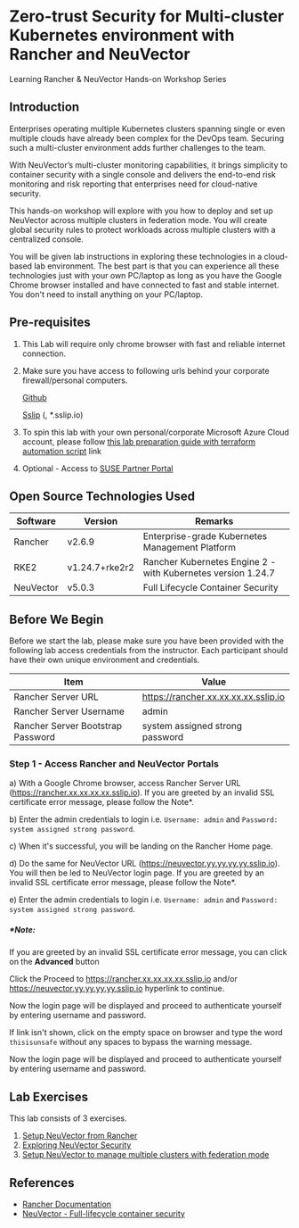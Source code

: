 # Zero-trust Security for Multi-cluster Kubernetes environment with Rancher and NeuVector


Learning Rancher & NeuVector Hands-on Workshop Series

## Introduction

Enterprises operating multiple Kubernetes clusters spanning single or even multiple clouds have already been complex for the DevOps team. Securing such a multi-cluster environment adds further challenges to the team. 

With NeuVector’s multi-cluster monitoring capabilities, it brings simplicity to container security with a single console and delivers the end-to-end risk monitoring and risk reporting that enterprises need for cloud-native security.

 This hands-on workshop will explore with you how to deploy and set up NeuVector across multiple clusters in federation mode. You will create global security rules to protect workloads across multiple clusters with a centralized console.

You will be given lab instructions in exploring these technologies in a cloud-based lab environment. The best part is that you can experience all these technologies just with your own PC/laptop as long as you have the Google Chrome browser installed and have connected to fast and stable internet. You don't need to install anything on your PC/laptop.


## Pre-requisites

1. This Lab will require only chrome browser with fast and reliable internet connection. 

2. Make sure you have access to following urls behind your corporate firewall/personal computers. 

   [Github](https://github.com/) 

   [Sslip](https://sslip.io) (, *.sslip.io)

4. To spin this lab with your own personal/corporate Microsoft Azure Cloud account, please follow [this lab preparation guide with terraform automation script](https://github.com/dsohk/workshops/tree/main/scenarios/azure/rancher-with-n-rke2-clusters)  link

5. Optional - Access to [SUSE Partner Portal](https://myaccount.suse.com/)



## Open Source Technologies Used

| Software  | Version         | Remarks                                                      |
| --------  | --------------- | ------------------------------------------------------------ |
| Rancher   | v2.6.9           | Enterprise-grade Kubernetes Management Platform              |
| RKE2      | v1.24.7+rke2r2            | Rancher Kubernetes Engine 2 - with Kubernetes version 1.24.7 |
| NeuVector | v5.0.3            | Full Lifecycle Container Security |



## Before We Begin

Before we start the lab, please make sure you have been provided with the following lab access credentials from the instructor. Each participant should have their own unique environment and credentials.

| Item                              | Value                                                      |
| --------------------------------- | ---------------------------------------------------------- |
| Rancher Server URL                | https://rancher.xx.xx.xx.xx.sslip.io                       |
| Rancher Server Username           | admin                                                      |
| Rancher Server Bootstrap Password | system assigned strong password                            |




### Step 1 - Access Rancher and NeuVector Portals

a) With a Google Chrome browser, access Rancher Server URL (https://rancher.xx.xx.xx.xx.sslip.io). If you are greeted by an invalid SSL certificate error message, please follow the Note*.

b) Enter the admin credentials to login i.e. `Username: admin`  and `Password: system assigned strong password`. 

c) When it's successful, you will be landing on the Rancher Home page. 

d) Do the same for NeuVector URL (https://neuvector.yy.yy.yy.yy.sslip.io). You will then be led to NeuVector login page. If you are greeted by an invalid SSL certificate error message, please follow the Note*.

e) Enter the admin credentials to login i.e. `Username: admin`  and `Password: system assigned strong password`. 

##### *Note: 

If you are greeted by an invalid SSL certificate error message, you can click on the **Advanced** button

Click the Proceed to https://rancher.xx.xx.xx.xx.sslip.io and/or https://neuvector.yy.yy.yy.yy.sslip.io hyperlink to continue. 

Now the login page will be displayed and proceed to authenticate yourself by entering username and password.

If link isn't shown, click on the empty space on browser and type the word `thisisunsafe` without any spaces to bypass the warning message. 

Now the login page will be displayed and proceed to authenticate yourself by entering username and password.



## Lab Exercises

This lab consists of 3 exercises. 

1.  [Setup NeuVector from Rancher](docs/01-setup-neuvector-multicluster.md) 
2.  [Exploring NeuVector Security](docs/02-neuvector-behavioral-learning.md)
3.  [Setup NeuVector to manage multiple clusters with federation mode](docs/03-neuvector-federation-policy.md) 



## References

* [Rancher Documentation](https://rancher.com/docs/rancher/v2.6/en/)
* [NeuVector - Full-lifecycle container security](https://open-docs.neuvector.com/)
